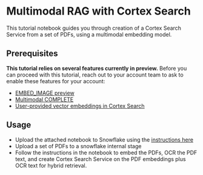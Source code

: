 # Multimodal RAG with Cortex Search

This tutorial notebook guides you through creation of a Cortex Search Service from a set of PDFs, using a multimodal embedding model.

## Prerequisites
**This tutorial relies on several features currently in preview.** Before you can proceed with this tutorial, reach out to your account team to ask to enable these features for your account:
  - [EMBED_IMAGE preview](https://docs.snowflake.com/LIMITEDACCESS/sql-reference/functions/embed_image_1024)
  - [Multimodal COMPLETE](https://docs.snowflake.com/LIMITEDACCESS/snowflake-cortex/image-support)
  - [User-provided vector embeddings in Cortex Search](https://docs.snowflake.com/LIMITEDACCESS/cortex-search/user-provided-vectors)

## Usage
- Upload the attached notebook to Snowflake using the [instructions here](https://docs.snowflake.com/en/user-guide/ui-snowsight/notebooks-create#create-a-new-notebook)
- Upload a set of PDFs to a snowflake internal stage
- Follow the instructions in the notebook to embed the PDFs, OCR the PDF text, and create Cortex Search Service on the PDF embeddings plus OCR text for hybrid retrieval.
